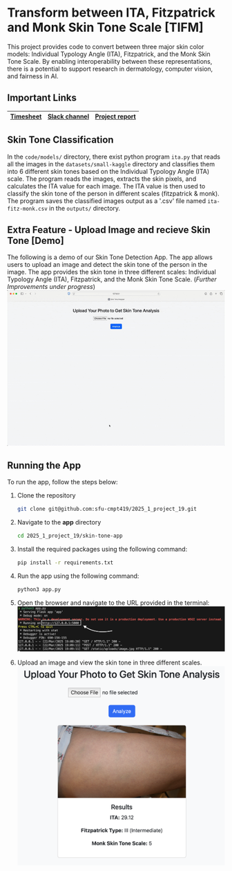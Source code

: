 # Transform between ITA, Fitzpatrick and Monk Skin Tone Scale [TIFM]
This project provides code to convert between three major skin color models: Individual Typology Angle (ITA), Fitzpatrick, and the Monk Skin Tone Scale. By enabling interoperability between these representations, there is a potential to support research in dermatology, computer vision, and fairness in AI.

## Important Links

| [Timesheet](https://1sfu-my.sharepoint.com/:x:/g/personal/hamarneh_sfu_ca/EVzrKxoqTBhBsnZ7Bn1OLCUBmp6XPn5tKw3TadBanr7LiQ?e=WcadSt) | [Slack channel](https://cmpt419spring2025.slack.com/archives/C086RGM0DPB) | [Project report](https://www.overleaf.com/3181635329dsvqshmwvmyz#fe2229) |
|-----------|---------------|-------------------------|

## Skin Tone Classification
In the `code/models/` directory, there exist python program `ita.py` that reads all the images in the `datasets/small-kaggle` directory and classifies them into 6 different skin tones based on the Individual Typology Angle (ITA) scale. The program reads the images, extracts the skin pixels, and calculates the ITA value for each image. The ITA value is then used to classify the skin tone of the person in different scales (fitzpatrick & monk). The program saves the classified images output as a '.csv' file named `ita-fitz-monk.csv` in the `outputs/` directory.

## Extra Feature - Upload Image and recieve Skin Tone [Demo]
<!-- Record a short video (1:40 - 2 minutes maximum) or gif or a simple screen recording or even using PowerPoint with audio or with text, showcasing your work. -->

The following is a demo of our Skin Tone Detection App. The app allows users to upload an image and detect the skin tone of the person in the image. The app provides the skin tone in three different scales: Individual Typology Angle (ITA), Fitzpatrick, and the Monk Skin Tone Scale. (*Further Improvements under progress*)
![gif](images/skin-tone-app.gif)


## Running the App
To run the app, follow the steps below:
1. Clone the repository
    ```bash
    git clone git@github.com:sfu-cmpt419/2025_1_project_19.git
    ```
2. Navigate to the **app** directory
    ```bash
    cd 2025_1_project_19/skin-tone-app
    ```
3. Install the required packages using the following command:
    ```bash
    pip install -r requirements.txt
    ```
4. Run the app using the following command:
    ```bash
    python3 app.py
    ```
5. Open the browser and navigate to the URL provided in the terminal:
![terminal](images/terminal.png)

6. Upload an image and view the skin tone in three different scales.
![result](images/sample-result.png)

<!-- 
## Table of Contents
1. [Demo](#demo)

2. [Installation](#installation)

3. [Reproducing this project](#repro)

4. [Guidance](#guide)


<a name="demo"></a>
## 1. Example demo

A minimal example to showcase your work

```python
from amazing import amazingexample
imgs = amazingexample.demo()
for img in imgs:
    view(img)
```

### What to find where

Explain briefly what files are found where

```bash
repository
├── src                          ## source code of the package itself
├── scripts                      ## scripts, if needed
├── docs                         ## If needed, documentation   
├── README.md                    ## You are here
├── requirements.yml             ## If you use conda
```

<a name="installation"></a>

## 2. Installation

Provide sufficient instructions to reproduce and install your project. 
Provide _exact_ versions, test on CSIL or reference workstations.

```bash
git clone $THISREPO
cd $THISREPO
conda env create -f requirements.yml
conda activate amazing
```

<a name="repro"></a>
## 3. Reproduction
Demonstrate how your work can be reproduced, e.g. the results in your report.
```bash
mkdir tmp && cd tmp
wget https://yourstorageisourbusiness.com/dataset.zip
unzip dataset.zip
conda activate amazing
python evaluate.py --epochs=10 --data=/in/put/dir
```
Data can be found at ...
Output will be saved in ...

<a name="guide"></a>
## 4. Guidance

- Use [git](https://git-scm.com/book/en/v2)
    - Do NOT use history re-editing (rebase)
    - Commit messages should be informative:
        - No: 'this should fix it', 'bump' commit messages
        - Yes: 'Resolve invalid API call in updating X'
    - Do NOT include IDE folders (.idea), or hidden files. Update your .gitignore where needed.
    - Do NOT use the repository to upload data
- Use [VSCode](https://code.visualstudio.com/) or a similarly powerful IDE
- Use [Copilot for free](https://dev.to/twizelissa/how-to-enable-github-copilot-for-free-as-student-4kal)
- Sign up for [GitHub Education](https://education.github.com/) 

-->